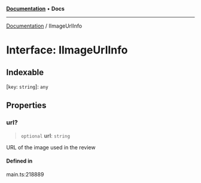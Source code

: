 [**Documentation**](../README.md) • **Docs**

***

[Documentation](../README.md) / IImageUrlInfo

# Interface: IImageUrlInfo

## Indexable

 \[`key`: `string`\]: `any`

## Properties

### url?

> `optional` **url**: `string`

URL of the image used in the review

#### Defined in

main.ts:218889
